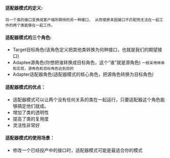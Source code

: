 #### 适配器模式的定义:
``将一个类的接口变换成客户端所期待的另一种接口，
  从而使原本因接口不匹配而无法在一起工作的两个类能够在一起工作。``

#### 适配器模式的三个角色:
* Target目标角色(该角色定义把其他类转换为何种接口，也就是我们的期望接口)
* Adaptee源角色(你想把谁转换成目标角色，这个“谁”就是源角色)
`一般采用继承和实现，源角色和目标角色达到目的`
* Adapter适配器角色(适配器模式的核心角色，把源角色转换为目标角色)

#### 适配器模式的优点：
* 适配器模式可以让两个没有任何关系的类在一起运行，只要适配器这个角色能够搞定他们就成。
* 增加了类的透明性
* 提高了类的复用度
* 灵活性非常好

#### 适配器模式的使用场景：
* 修改一个已经投产中的接口时，适配器模式可能是最适合你的模式